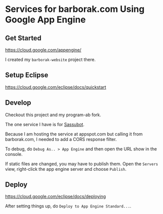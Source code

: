 # Services for barborak.com Using Google App Engine

## Get Started

https://cloud.google.com/appengine/

I created my `barborak-website` project there.

## Setup Eclipse

https://cloud.google.com/eclipse/docs/quickstart

## Develop

Checkout this project and my program-ab fork.

The one service I have is for [Sassubot](https://barborak.com/sassubot/). 

Because I am hosting the service at appspot.com but calling it from barborak.com, I needed to add a CORS response filter.

To debug, do `Debug As.. > App Engine` and then open the URL show in the console.

If static files are changed, you may have to publish them. Open the `Servers` view, right-click the app engine server and choose `Publish`.

## Deploy

https://cloud.google.com/eclipse/docs/deploying

After setting things up, do `Deploy to App Engine Standard...`.
